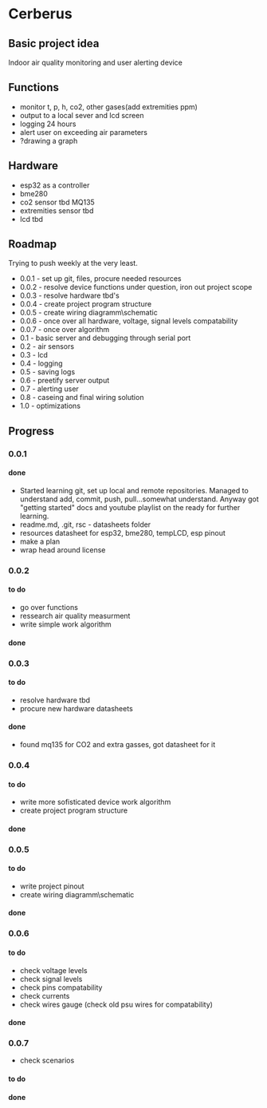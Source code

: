 # Cerberus

## Basic project idea
Indoor air quality monitoring and user alerting device

## Functions
- monitor t, p, h, co2, other gases(add extremities ppm)
- output to a local sever and lcd screen
- logging 24 hours
- alert user on exceeding air parameters
- ?drawing a graph

## Hardware
- esp32 as a controller
- bme280
- co2 sensor tbd MQ135
- extremities sensor tbd
- lcd tbd

## Roadmap
Trying to push weekly at the very least.
- 0.0.1 - set up git, files, procure needed resources 
- 0.0.2 - resolve device functions under question, iron out project scope
- 0.0.3 - resolve hardware tbd's
- 0.0.4 - create project program structure
- 0.0.5 - create wiring diagramm\schematic 
- 0.0.6 - once over all hardware, voltage, signal levels compatability
- 0.0.7 - once over algorithm
- 0.1 - basic server and debugging through serial port
- 0.2 - air sensors
- 0.3 - lcd
- 0.4 - logging
- 0.5 - saving logs
- 0.6 - preetify server output
- 0.7 - alerting user
- 0.8 - caseing and final wiring solution
- 1.0 - optimizations

## Progress 

### 0.0.1
#### done
- Started learning git, set up local and remote repositories. Managed to understand add, commit, push, pull...somewhat understand. Anyway got "getting started" docs and youtube playlist on the ready for further learning.  
- readme.md, .git, rsc - datasheets folder
- resources datasheet for esp32, bme280, tempLCD, esp pinout
- make a plan
- wrap head around license 

### 0.0.2
#### to do
- go over functions
- ressearch air quality measurment
- write simple work algorithm
#### done

### 0.0.3
#### to do
- resolve hardware tbd
- procure new hardware datasheets
#### done
- found mq135 for CO2 and extra gasses, got datasheet for it

### 0.0.4
#### to do
- write more sofisticated device work algorithm
- create project program structure
#### done

### 0.0.5
#### to do
- write project pinout
- create wiring diagramm\schematic 
#### done

### 0.0.6
#### to do
- check voltage levels
- check signal levels
- check pins compatability 
- check currents
- check wires gauge (check old psu wires for compatability)
#### done

### 0.0.7
- check scenarios
#### to do
#### done